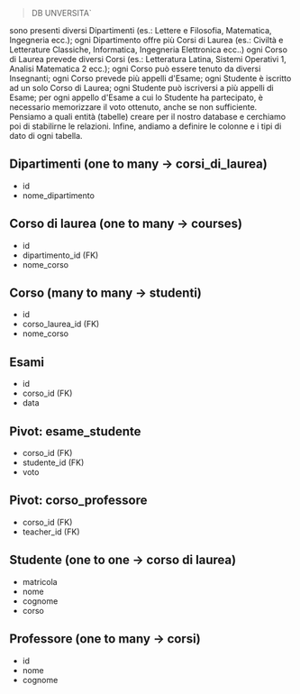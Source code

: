 > DB UNVERSITA`


sono presenti diversi Dipartimenti (es.: Lettere e Filosofia, Matematica, Ingegneria ecc.);
ogni Dipartimento offre più Corsi di Laurea (es.: Civiltà e Letterature Classiche, Informatica, Ingegneria Elettronica ecc..)
ogni Corso di Laurea prevede diversi Corsi (es.: Letteratura Latina, Sistemi Operativi 1, Analisi Matematica 2 ecc.);
ogni Corso può essere tenuto da diversi Insegnanti;
ogni Corso prevede più appelli d'Esame;
ogni Studente è iscritto ad un solo Corso di Laurea;
ogni Studente può iscriversi a più appelli di Esame;
per ogni appello d'Esame a cui lo Studente ha partecipato, è necessario memorizzare il voto ottenuto, anche se non sufficiente. Pensiamo a quali entità (tabelle) creare per il nostro database e cerchiamo poi di stabilirne le relazioni. Infine, andiamo a definire le colonne e i tipi di dato di ogni tabella.


## Dipartimenti (one to many -> corsi_di_laurea)
- id
- nome_dipartimento

## Corso di laurea (one to many -> courses)
- id
- dipartimento_id (FK)
- nome_corso

## Corso (many to many -> studenti)
- id
- corso_laurea_id (FK)
- nome_corso


## Esami 
- id
- corso_id (FK)
- data

## Pivot: esame_studente
- corso_id (FK)
- studente_id (FK)
- voto

## Pivot: corso_professore
- corso_id (FK)
- teacher_id (FK)

## Studente (one to one -> corso di laurea)
- matricola
- nome
- cognome
- corso
  
## Professore (one to many -> corsi)
- id
- nome
- cognome
